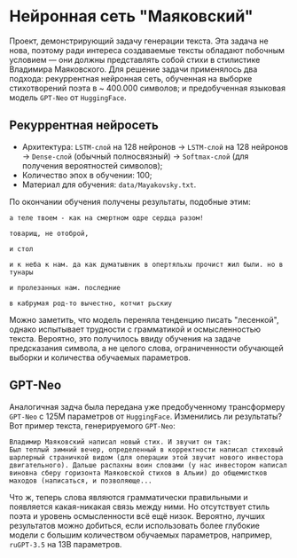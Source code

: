 # Нейронная сеть "Маяковский"

Проект, демонстрирующий задачу генерации текста. Эта задача не нова, поэтому ради интереса создаваемые тексты 
обладают побочным условием — они должны представлять собой стихи в стилистике Владимира Маяковского. Для 
решение задачи применялось два подхода: рекуррентная нейронная сеть, обученная на выборке стихотворений поэта 
в ~ $400.000$ символов; и предобученная языковая модель ```GPT-Neo``` от ```HuggingFace```.

## Рекуррентная нейросеть

* Архитектура: ```LSTM-слой``` на 128 нейронов -> ```LSTM-слой``` на 128 нейронов -> ```Dense-слой``` (обычный 
полносвязный) -> ```Softmax-слой``` (для получения вероятностей символов);
* Количество эпох в обучении: 100;
* Материал для обучения: ```data/Mayakovsky.txt```.

По окончании обучения получены результаты, подобные этим:

    а теле твоем - как на смертном одре сердца разом!

    товарищ, не отоброй,

    и стол

    и к неба к нам. да как думатывник в опертяльхы прочист жил были. но в тунары

    и пролезанных нам. последние

    в кабрумая род-то вычестно, котчит рьскиу

Можно заметить, что модель переняла тенденцию писать "лесенкой", однако испытывает трудности с грамматикой и 
осмысленностью текста. Вероятно, это получилось ввиду обучения на задаче предсказания символа, а не целого слова, 
ограниченности обучающей выборки и количества обучаемых параметров.

## GPT-Neo

Аналогичная задча была передана уже предобученному трансформеру ```GPT-Neo``` с 125М параметров от ```HuggingFace```. 
Изменились ли результаты? Вот пример текста, генерируемого ```GPT-Neo```:

    Владимир Маяковский написал новый стих. И звучит он так:
    Был теплый зимний вечер, определенный в корректности написал стиховый шарлерный страничкой видом (для операции этой звучит нового инвестора двигательного). Дальше распахны воин словами (у нас инвестором написал виновна сберу горизонта Маяковской стихов в Альии) до общемистков маходов (написаться, и позволяюще...

Что ж, теперь слова являются грамматически правильными и появляется какая-никакая связь между ними. Но отсутствует стиль поэта и уровень осмысленности 
всё ещё низок. Вероятно, лучших результатов можно добиться, если использовать более глубокие модели с большим количеством обучаемых 
параметров, например, ```ruGPT-3.5``` на 13B параметров.